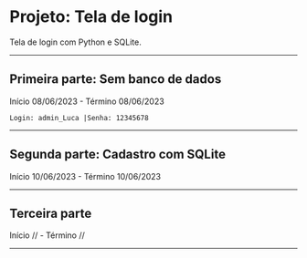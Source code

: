 # Projeto: Tela de login
Tela de login com Python e SQLite.
***
## Primeira parte: Sem banco de dados
 
 Início 08/06/2023 - Término 08/06/2023
 
    Login: admin_Luca |Senha: 12345678
  ***
## Segunda parte: Cadastro com SQLite
 
 Início 10/06/2023 - Término 10/06/2023
 
  ***
## Terceira parte

 Início // - Término //
 
  ***
